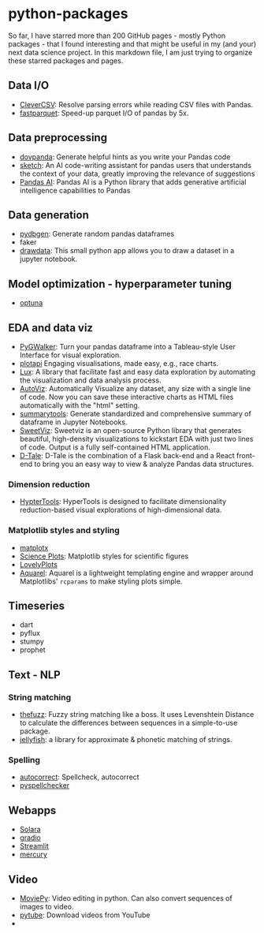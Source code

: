 # python-packages

So far, I have starred more than 200 GitHub pages - mostly Python packages - that I found interesting and that might be useful in my (and your) next data science project. In this markdown file, I am just trying to organize these starred packages and pages.

## Data I/O
* [CleverCSV](https://github.com/alan-turing-institute/CleverCSV): Resolve parsing errors while reading CSV files with Pandas.
* [fastparquet](https://github.com/dask/fastparquet): Speed-up parquet I/O of pandas by 5x.

## Data preprocessing
* [dovpanda](https://github.com/dovpanda-dev/dovpanda): Generate helpful hints as you write your Pandas code
* [sketch](https://github.com/approximatelabs/sketch): An AI code-writing assistant for pandas users that understands the context of your data, greatly improving the relevance of suggestions
* [Pandas AI](https://github.com/gventuri/pandas-ai): Pandas AI is a Python library that adds generative artificial intelligence capabilities to Pandas


## Data generation
* [pydbgen](https://github.com/tirthajyoti/pydbgen): Generate random pandas dataframes
* faker 
* [drawdata](https://github.com/koaning/drawdata): This small python app allows you to draw a dataset in a jupyter notebook.


## Model optimization - hyperparameter tuning
* [optuna](https://github.com/optuna/optuna)


## EDA and data viz
* [PyGWalker](https://github.com/Kanaries/pygwalker): Turn your pandas dataframe into a Tableau-style User Interface for visual exploration.
* [plotapi](https://github.com/shahinrostami/plotapi) Engaging visualisations, made easy, e.g., race charts. 
* [Lux](https://github.com/lux-org/lux): A library that facilitate fast and easy data exploration by automating the visualization and data analysis process.
* [AutoViz](https://github.com/AutoViML/AutoViz): Automatically Visualize any dataset, any size with a single line of code. Now you can save these interactive charts as HTML files automatically with the "html" setting.
* [summarytools](https://github.com/6chaoran/jupyter-summarytools): Generate standardized and comprehensive summary of dataframe in Jupyter Notebooks.
* [SweetViz](https://github.com/fbdesignpro/sweetviz): Sweetviz is an open-source Python library that generates beautiful, high-density visualizations to kickstart EDA  with just two lines of code. Output is a fully self-contained HTML application.
* [D-Tale](https://github.com/man-group/dtale): D-Tale is the combination of a Flask back-end and a React front-end to bring you an easy way to view & analyze Pandas data structures.


### Dimension reduction
* [HypterTools](https://github.com/ContextLab/hypertools): HyperTools is designed to facilitate dimensionality reduction-based visual explorations of high-dimensional data.

### Matplotlib styles and styling
* [matplotx](https://github.com/nschloe/matplotx)
* [Science Plots](https://github.com/garrettj403/SciencePlots): Matplotlib styles for scientific figures
* [LovelyPlots](https://github.com/killiansheriff/LovelyPlots)
* [Aquarel](https://github.com/lgienapp/aquarel): Aquarel is a lightweight templating engine and wrapper around Matplotlibs' `rcparams` to make styling plots simple. 



## Timeseries 
* dart
* pyflux
* stumpy
* prophet

## Text - NLP

### String matching
* [thefuzz](https://github.com/seatgeek/thefuzz): Fuzzy string matching like a boss. It uses Levenshtein Distance to calculate the differences between sequences in a simple-to-use package.
* [jellyfish](https://github.com/jamesturk/jellyfish): a library for approximate & phonetic matching of strings.

### Spelling
* [autocorrect](https://github.com/filyp/autocorrect): Spellcheck, autocorrect
* [pyspellchecker](https://github.com/barrust/pyspellchecker)

## Webapps
* [Solara](https://github.com/widgetti/solara)
* [gradio](https://github.com/gradio-app/gradio)
* [Streamlit](https://github.com/streamlit/streamlit)
* [mercury](https://github.com/mljar/mercury) 

## Video
* [MoviePy](https://github.com/Zulko/moviepy): Video editing in python. Can also convert sequences of images to video.
* [pytube](https://github.com/pytube/pytube): Download videos from YouTube
* 
